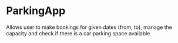 # ParkingApp

Allows user to make bookings for given dates (from, to), manage the capacity and check if there is a car parking space available.
